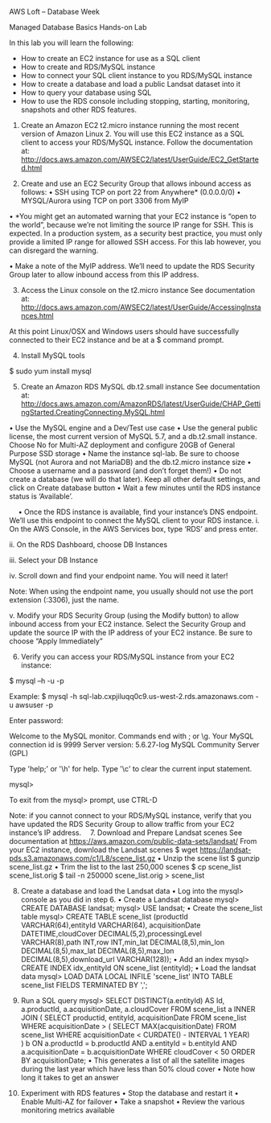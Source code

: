 AWS Loft – Database Week

Managed Database Basics Hands-on Lab

In this lab you will learn the following:
-	How to create an EC2 instance for use as a SQL client
-	How to create and RDS/MySQL instance
-	How to connect your SQL client instance to you RDS/MySQL instance
-	How to create a database and load a public Landsat dataset into it
-	How to query your database using SQL
-	How to use the RDS console including stopping, starting, monitoring, snapshots and other RDS features.


1.	Create an Amazon EC2 t2.micro instance running the most recent version of Amazon Linux 2. 
You will use this EC2 instance as a SQL client to access your RDS/MySQL instance.
Follow the documentation at:
http://docs.aws.amazon.com/AWSEC2/latest/UserGuide/EC2_GetStarted.html 


2.	Create and use an EC2 Security Group that allows inbound access as follows:
•	SSH using TCP on port 22 from Anywhere* (0.0.0.0/0)
•	MYSQL/Aurora using TCP on port 3306 from MyIP 


•	*You might get an automated warning that your EC2 instance is “open to the world”, because we’re not limiting the source IP range for SSH. This is expected. In a production system, as a security best practice, you must only provide a limited IP range for allowed SSH access. For this lab however, you can disregard the warning.

•	Make a note of the MyIP address. We’ll need to update the RDS Security Group later to allow inbound access from this IP address. 
 
3.	Access the Linux console on the t2.micro instance
See documentation at:
http://docs.aws.amazon.com/AWSEC2/latest/UserGuide/AccessingInstances.html
 
     
At this point Linux/OSX and Windows users should have successfully 
connected to their EC2 instance and be at a $ command prompt.


4.	Install MySQL tools

$ sudo yum install mysql

5.	Create an Amazon RDS MySQL db.t2.small instance
See documentation at:
http://docs.aws.amazon.com/AmazonRDS/latest/UserGuide/CHAP_GettingStarted.CreatingConnecting.MySQL.html

•	Use the MySQL engine and a Dev/Test use case
•	Use the general public license, the most current version of MySQL 5.7, and a db.t2.small instance. Choose No for Multi-AZ deployment and configure 20GB of General Purpose SSD storage
•	Name the instance sql-lab. Be sure to choose MySQL (not Aurora and not MariaDB) and the db.t2.micro instance size
•	Choose a username and a password (and don’t forget them!)
•	Do not create a database (we will do that later). Keep all other default settings, and click on Create database button
•	Wait a few minutes until the RDS instance status is ‘Available’. 

 
•	Once the RDS instance is available, find your instance’s DNS endpoint. We’ll use this endpoint to connect the MySQL client to your RDS instance.
i.	On the AWS Console, in the AWS Services box, type ‘RDS’ and press enter.

 


ii.	On the RDS Dashboard, choose DB Instances

 

iii.	Select your DB Instance

 

iv.	Scroll down and find your endpoint name. You will need it later!

Note: When using the endpoint name, you usually should not use the 
port extension (:3306), just the name.

v.	Modify your RDS Security Group (using the Modify button) to allow inbound access from your EC2 instance. Select the Security Group and update the source IP with the IP address of your EC2 instance. Be sure to choose “Apply Immediately”

6.	Verify you can access your RDS/MySQL instance from your EC2 instance:

$ mysql –h <mysql endpoint> -u <user name> -p

Example: 
$ mysql -h sql-lab.cxpjiluqq0c9.us-west-2.rds.amazonaws.com -u awsuser -p

Enter password: 

Welcome to the MySQL monitor.  Commands end with ; or \g.
Your MySQL connection id is 9999
Server version: 5.6.27-log MySQL Community Server (GPL)

Type 'help;' or '\h' for help. Type '\c' to clear the current input statement.

mysql> 

To exit from the mysql> prompt, use CTRL-D

Note: if you cannot connect to your RDS/MySQL instance, verify that you have updated the RDS Security Group to allow traffic from your EC2 instance’s IP address. 
7.	Download and Prepare Landsat scenes
See documentation at
https://aws.amazon.com/public-data-sets/landsat/
From your EC2 instance, download the Landsat scenes
$ wget https://landsat-pds.s3.amazonaws.com/c1/L8/scene_list.gz
•	Unzip the scene list
$ gunzip scene_list.gz
•	Trim the list to the last 250,000 scenes
$ cp scene_list scene_list.orig
$ tail -n 250000 scene_list.orig > scene_list


8.	Create a database and load the Landsat data
•	Log into the mysql> console as you did in step 6.
•	Create a Landsat database
mysql> CREATE DATABASE landsat;
mysql> USE landsat;
•	Create the scene_list table
mysql> CREATE TABLE scene_list (productId VARCHAR(64),entityId VARCHAR(64), acquisitionDate DATETIME,cloudCover DECIMAL(5,2),processingLevel VARCHAR(8),path INT,row INT,min_lat DECIMAL(8,5),min_lon DECIMAL(8,5),max_lat DECIMAL(8,5),max_lon DECIMAL(8,5),download_url VARCHAR(128));
•	Add an index
mysql> CREATE INDEX idx_entityId ON scene_list (entityId);
•	Load the landsat data
mysql> LOAD DATA LOCAL INFILE 'scene_list' INTO TABLE scene_list FIELDS TERMINATED BY ',';

9.	Run a SQL query
mysql> 
SELECT DISTINCT(a.entityId) AS Id, a.productId, a.acquisitionDate, a.cloudCover
FROM scene_list a
INNER JOIN (
SELECT productid, entityId, acquisitionDate 
FROM scene_list 
WHERE acquisitionDate > ( 
SELECT MAX(acquisitionDate)
FROM scene_list 
WHERE acquisitionDate < CURDATE() - INTERVAL 1 YEAR)	
) b ON a.productId = b.productId AND a.entityId = b.entityId AND a.acquisitionDate = b.acquisitionDate
WHERE cloudCover < 50
ORDER BY acquisitionDate;
•	This generates a list of all the satellite images during the last year which have less than 50% cloud cover
•	Note how long it takes to get an answer
10.	  Experiment with RDS features
•	Stop the database and restart it
•	Enable Multi-AZ for failover
•	Take a snapshot
•	Review the various monitoring metrics available



